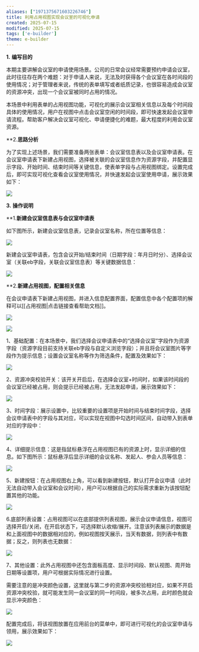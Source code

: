 ```yaml
---
aliases: ["1971375671603226746"]
title: 利用占用视图实现会议室的可视化申请
created: 2025-07-15
modified: 2025-07-15
tags: ['e-builder']
theme: e-builder
---
```


**1.** **编写目的**

本期主要讲解会议室的申请使用场景。公司的日常会议经常需要预约申请会议室，此时往往存在两个难题：对于申请人来说，无法及时获得各个会议室在各时间段的使用情况；对于管理者来说，传统的表单填写或者纸质记录，也很容易造成会议室的资源冲突，出现一个会议室被同时占用的情况。

本场景中利用表单的占用视图功能，可视化的展示会议室相关信息以及每个时间段具体的使用情况，用户在视图中点击会议室空闲的时间段，即可快速发起会议室申请流程。帮助客户解决会议室可视化、申请便捷化的难题，最大程度的利用会议室资源。

**2.**思路分析**

为了实现上述场景，我们需要准备两张表单：会议室信息表以及会议室申请表。在会议室申请表下新建占用视图，选择被关联的会议室信息作为资源字段，并配置显示字段、开始时间、结束时间等关键信息，使表单字段与占用视图绑定。设置完成后，即可实现可视化查看会议室使用情况，并快速发起会议室使用申请，展示效果如下：

![](5129010b78d07d524877fec3182cfd48.jpg)

**3.** **操作说明**

**1.**新建会议室信息表与会议室申请表**

如下图所示，新建会议室信息表，记录会议室名称，所在位置等信息：

![](8e436347d5468692d18a661dc4ddce8b.jpg)

新建会议室申请表，包含会议开始/结束时间（日期字段：年月日时分）、选择会议室（关联eb字段，关联会议室信息表）等关键数据信息：

![](5d09376ca6b6b998bfef262c8837b3bf.jpg)

**2.**新建占用视图，配置相关信息**

在会议申请表下新建占用视图，并进入信息配置界面，配置信息中各个配置项的解释可以[[占用视图|点击链接查看帮助文档]]。

![](7b9c6a4311201159e3b75d110b2b88b8.jpg)

![](6833bba316be584a18bdeded97375ebb.jpg)

1、基础配置：在本场景中，我们选择会议申请表中的“选择会议室”字段作为资源字段（资源字段目前支持关联eb字段与自定义浏览字段）；并且将会议室图片等字段作为提示信息；设置会议室名称等作为筛选条件，配置及效果如下：

![](4fdfed956f3ee86835ba655b5126d6c5.jpg)

2、资源冲突校验开关：该开关开启后，在选择会议室+时间时，如果该时间段的会议室已经被占用，则会提示已经被占用，无法发起申请，展示效果如下：

![](7387541112dce99f2f119b5a74ac08e0.jpg)

3、时间字段：展示设置中，比较重要的设置项是开始时间与结束时间字段，选择会议申请表中的字段与其对应，可以实现在视图中勾选时间区间，自动带入到表单对应的字段中：

![](27a384e50521f97c5cc80a7cfbeecc74.jpg)

4、详细提示信息：这是指鼠标悬浮在占用视图已有的资源上时，显示详细的信息。如下图所示：鼠标悬浮后显示详细的会议名称、发起人、参会人员等信息：

![](76a37934f69be08bdb61195e418c7316.jpg)

5、新建按钮：在占用视图右上角，可以看到新建按钮，默认打开会议申请（此时无法自动带入会议室和会议时间），用户可以根据自己的实际需求重新为该按钮配置其他的功能。

![](a55bec33bfb4c6e9b6f4d879bf521657.jpg)

6.底部列表设置：占用视图可以在底部提供列表视图，展示会议申请信息，视图可选择开启/关闭，在开启状态下，可选择默认收缩/展开。注意该列表展示的数据是和上面视图中的数据相对应的，例如视图按天展示，当天有数据，则列表中有数据；反之，则列表也无数据：

![](96eef5573c7a04c71afdd61757be2b9d.jpg)

7、其他设置：此外占用视图中还包含面板高度、显示时间段、默认视图、周开始日期等设置项，用户可根据实际情况进行设置。

需要注意的是冲突颜色设置，这里就与第二步的资源冲突校验相对应，如果不开启资源冲突校验，就可能发生同一会议室的同一时间段，被多次占用，此时颜色就会显示冲突颜色：

![](2f865aef1ad8eb6602ce92fb2ba430d6.jpg)

配置完成后，将该视图放置在应用前台的菜单中，即可进行可视化的会议室申请与领用，展示效果如下：

![](b70502d7c46bcabed5547b6c602f6cf0.jpg)